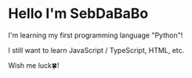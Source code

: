 # Hello I'm SebDaBaBo

I'm learning my first programming language "Python"!

I still want to learn JavaScript / TypeScript, HTML, etc.

Wish me luck🍀!
